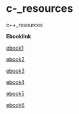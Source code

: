 # c-_resources
c++_resources

**Ebooklink**

[ebook1](https://github.com/arjuncr/cpp_resources/blob/master/books/0133439852.pdf)   

[ebook2](https://github.com/arjuncr/cpp_resources/blob/master/books/C%2B%2B11_design_Wroclaw.pdf)     

[ebook3](https://github.com/arjuncr/cpp_resources/blob/master/books/CPP_v1.2.pdf)     

[ebook4](https://github.com/arjuncr/cpp_resources/blob/master/books/CPlusPlusNotesForProfessionals.pdf)    

[ebook5](https://github.com/arjuncr/cpp_resources/blob/master/books/cpp_tutorial.pdf)      

[ebook6](https://github.com/arjuncr/cpp_resources/blob/master/books/modern-cpp-tutorial-en-us.pdf)    


